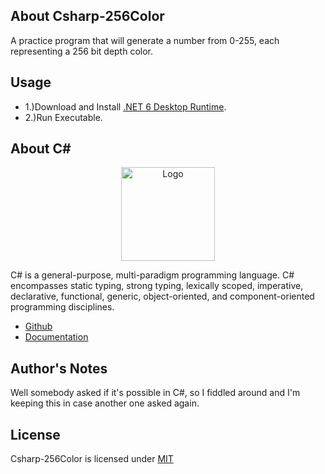## About Csharp-256Color

A practice program that will generate a number from 0-255, each representing a 256 bit depth color.

## Usage

* 1.)Download and Install [.NET 6 Desktop Runtime](https://dotnet.microsoft.com/en-us/download/dotnet/6.0).
* 2.)Run Executable.

## About C#

<p align="center"><img src="https://i.imgur.com/LkGw37V.png" width="150px" height="auto" alt="Logo"></a></p>

C# is a general-purpose, multi-paradigm programming language. C# encompasses static typing, strong typing, lexically scoped, imperative, declarative, functional, generic, object-oriented, and component-oriented programming disciplines.

* [Github](https://github.com/dotnet/csharplang)
* [Documentation](https://docs.microsoft.com/en-us/dotnet/csharp/)

## Author's Notes

Well somebody asked if it's possible in C#, so I fiddled around and I'm keeping this in case another one asked again.

## License

Csharp-256Color is licensed under [MIT](https://choosealicense.com/licenses/mit/)

